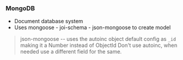 
### MongoDB

* Document database system
* Uses mongoose - joi-schema - json-mongoose to create model
> json-mongoose -- uses the autoinc object default config as `_id` making it a Number instead of ObjectId
> Don't use autoinc, when needed use a different field for the same.
